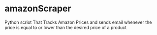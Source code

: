 # amazonScraper


Python scriot That Tracks Amazon Prices and sends email whenever the 
price is equal to or lower than the desired price of a product

